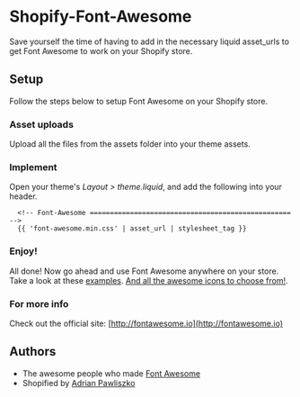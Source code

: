 # Shopify-Font-Awesome

Save yourself the time of having to add in the necessary liquid asset_urls to get Font Awesome to work on your Shopify store.

## Setup

Follow the steps below to setup Font Awesome on your Shopify store.

### Asset uploads

Upload all the files from the assets folder into your theme assets.

### Implement

Open your theme's _Layout > theme.liquid_, and add the following into your header.

```liquid
  <!-- Font-Awesome ================================================== -->
  {{ 'font-awesome.min.css' | asset_url | stylesheet_tag }}
```

### Enjoy!

All done! Now go ahead and use Font Awesome anywhere on your store. Take a look at these [examples](http://fortawesome.github.io/Font-Awesome/examples/). [And all the awesome icons to choose from!](http://fortawesome.github.io/Font-Awesome/icons/).

### For more info

Check out the official site: [http://fontawesome.io](http://fontawesome.io)

## Authors

- The awesome people who made [Font Awesome](https://github.com/FortAwesome/Font-Awesome)
- Shopified by [Adrian Pawliszko](http://nairda.ca)